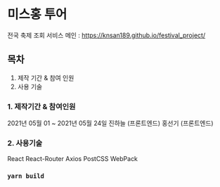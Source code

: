 # 미스홍 투어

전국 축제 조회 서비스
메인 : https://knsan189.github.io/festival_project/

## 목차

1. 제작 기간 & 참여 인원
2. 사용 기술

### 1. 제작기간 & 참여인원
2021년 05월 01 ~ 2021년 05월 24일
진하늘 (프론트엔드)
홍선기 (프론트엔드)

### 2. 사용기술
React
React-Router
Axios
PostCSS
WebPack

### `yarn build`

